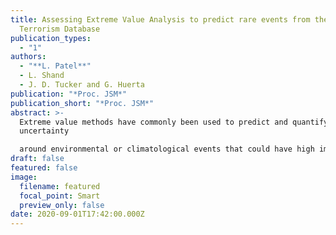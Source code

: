 ```yaml
---
title: Assessing Extreme Value Analysis to predict rare events from the Global
  Terrorism Database
publication_types:
  - "1"
authors:
  - "**L. Patel**"
  - L. Shand
  - J. D. Tucker and G. Huerta
publication: "*Proc. JSM*"
publication_short: "*Proc. JSM*"
abstract: >-
  Extreme value methods have commonly been used to predict and quantify
  uncertainty

  around environmental or climatological events that could have high impact on human ca- sualties or costs (e.g. earthquakes, hurricanes, flooding, wildfires). In this work, our focus is to study the number of casualties as the variable of interest, from the Global Terrorism Database (GTD) for a particular region and time frame and characterize events via finding extreme observations and fitting both a Generalized Extreme Value (GEV) and General- ized Pareto Distribution (GPD) to this data. We assess whether the goodness of fit of the GEV and GPD parameters are adequate for our framework. For the latter, we also provide graphical representations of predicted 95% and 99% quantiles based on our models and compare these to the actual data. The results of these analyses are a building block into the development of a representative Bayesian hierarchical model that fully characterizes the spatial-temporal relationships present in extreme events from the GTD.
draft: false
featured: false
image:
  filename: featured
  focal_point: Smart
  preview_only: false
date: 2020-09-01T17:42:00.000Z
---
```

